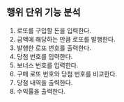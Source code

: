 ## 행위 단위 기능 분석

1. 로또를 구입할 돈을 입력한다.
2. 금액에 해당하는 만큼 로또를 발행한다.
3. 발행한 로또 번호를 출력한다.
4. 당첨 번호를 입력한다.
5. 보너스 번호를 입력한다.
6. 구매 로또 번호와 당첨 번호를 비교한다.
7. 당첨 내역을 출력한다.
8. 수익률을 출력한다.